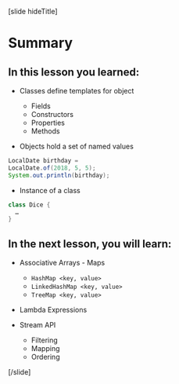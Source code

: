 [slide hideTitle]
# Summary

## In this lesson you learned:

- Classes define templates for object 
    - Fields
    - Constructors
    - Properties
    - Methods

- Objects hold a set of named values

``` java
LocalDate birthday = 
LocalDate.of(2018, 5, 5);
System.out.println(birthday);
```

- Instance of a class

``` java
class Dice {
  …
}
```

## In the next lesson, you will learn:

- Associative Arrays - Maps
    - `HashMap <key, value>`
    - `LinkedHashMap <key, value>`
    - `TreeMap <key, value>`

- Lambda Expressions

- Stream API
    - Filtering
    - Mapping
    - Ordering
    
[/slide] 


